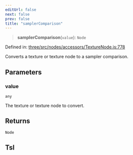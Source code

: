 ```yaml
---
editUrl: false
next: false
prev: false
title: "samplerComparison"
---
```


> **samplerComparison**(`value`): `Node`

Defined in: [three/src/nodes/accessors/TextureNode.js:778](https://github.com/DefinitelyMaybe/three-i18n/blob/fa57b79433d1c349ffb23a78727299c8d4190136/three/src/nodes/accessors/TextureNode.js#L778)

Converts a texture or texture node to a sampler comparison.

## Parameters

### value

`any`

The texture or texture node to convert.

## Returns

`Node`

## Tsl
